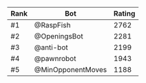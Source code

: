 Rank|Bot|Rating
---|---|---
#1|@RaspFish|2762
#2|@OpeningsBot|2281
#3|@anti-bot|2199
#4|@pawnrobot|1943
#5|@MinOpponentMoves|1188
